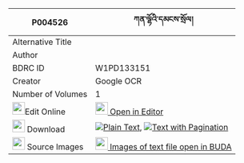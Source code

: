 |P004526|ཀན་ལྷོའི་དམངས་སྲོལ། 
| --- | --- 
|Alternative Title |
|Author | 
|BDRC ID | W1PD133151
|Creator | Google OCR
|Number of Volumes| 1
|<img width="25" src="https://img.icons8.com/color/25/000000/edit-property.png">Edit Online| [<img width="25" src="https://avatars.githubusercontent.com/u/45091458?s=200&v=4"> Open in Editor](http://editor.openpecha.org/P004526)
|<img width="25" src="https://img.icons8.com/fluent/48/000000/download-2.png"/>  Download | [![](https://img.icons8.com/color/20/000000/txt.png)Plain Text](https://github.com/Openpecha/P004526/releases/download/v2/ken_lho_i_mang_sol_plain_P004526.zip), [![](https://img.icons8.com/color/20/000000/txt.png)Text with Pagination](https://github.com/Openpecha/P004526/releases/download/v2/ken_lho_i_mang_sol_pages_P004526.zip)
|<img width="25" src="https://img.icons8.com/plasticine/100/000000/pictures-folder.png"/>  Source Images | [<img width="25" src="https://library.bdrc.io/icons/BUDA-small.svg"> Images of text file open in BUDA](https://library.bdrc.io/show/bdr:W1PD133151)